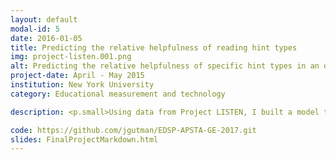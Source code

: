 ```yaml
---
layout: default
modal-id: 5
date: 2016-01-05
title: Predicting the relative helpfulness of reading hint types
img: project-listen.001.png
alt: Predicting the relative helpfulness of specific hint types in an online reading tutor
project-date: April - May 2015
institution: New York University
category: Educational measurement and technology

description: <p.small>Using data from Project LISTEN, I built a model to predict the probability of a student reading a word successfully with no hesitation or disfluencies, given information about the student’s reading ability, prior reading experience, and the difficulty of the word attempted. In particular, I was interested in whether the specific type of help provided by the tutor during previous unsuccessful encounters with the word in question differentially affected the probability of success in the current encounter—are some kinds of hints more effective in certain contexts than others?</p> <p.small>The children have the ability to request help, and the Reading Tutor can also provide help automatically. Because the Reading Tutor randomly chooses from up to 13 available help types, it creates a kind of natural experiment&mdash;the best proxy we have to a true randomized controlled experiment. Using pooled, unpooled, and hierarchical logistic regressions and classification tree models, we predict the probability of successful reading trials given word- and child-specific effects. Multiple approaches to feature selection including AIC-based stepwise methods were used to develop a model that accurately predicts reading difficulty, with unpooled estimates for each specific help type and shrinkage-adjusted estimates towards the common mean across all available help types.</p> <p.small>Using these models, we can simulate an intervention where the type of help most likely to result in success for a particular child on a particular word is provided, instead of a randomly selected hint. I was able to demonstrate that while no overall differences in effectiveness between different kinds of hints were evident, some context-specific effects of type of help were non-zero, and selecting the optimal type of hint at each trial can potentially improve intervention effectiveness.</p><p.small>All models were developed in R, primarily using the <tt>glmnet</tt>, <tt>caret</tt>, and <tt>rpart</tt> packages for classification trees, generalized linear models, and stepwise algorithms. Data obtained from Project LISTEN researchers at Carnegie Mellon University.</p>

code: https://github.com/jgutman/EDSP-APSTA-GE-2017.git
slides: FinalProjectMarkdown.html
---
```

